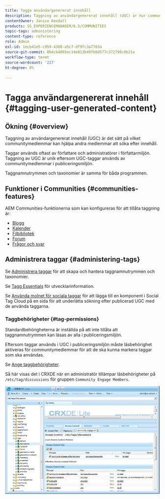 ```yaml
---
title: Tagga användargenererat innehåll
description: Taggning av användargenererat innehåll (UGC) är hur communitymedlemmar kan hjälpa andra medlemmar att söka efter innehåll
contentOwner: Janice Kendall
products: SG_EXPERIENCEMANAGER/6.5/COMMUNITIES
topic-tags: administering
content-type: reference
role: Admin
exl-id: 1ecb41e5-c959-4380-a5c7-df9fc3a7703a
source-git-commit: 8b4cb4065ec14e813b49fb0d577c372790c9b21a
workflow-type: tm+mt
source-wordcount: '227'
ht-degree: 0%

---
```


# Tagga användargenererat innehåll {#tagging-user-generated-content}

## Ökning {#overview}

Taggning av användargenererat innehåll (UGC) är det sätt på vilket communitymedlemmar kan hjälpa andra medlemmar att söka efter innehåll.

Taggar används oftast av författare och administratörer i författarmiljön. Taggning av UGC är unik eftersom UGC-taggar används av communitymedlemmar i publiceringsmiljön.

Taggnamnutrymmen och taxonomier är samma för båda programmen.

## Funktioner i Communities {#communities-features}

AEM Communities-funktionerna som kan konfigureras för att tillåta taggning är:

* [Blogg](blog-feature.md)
* [Kalender](calendar.md)
* [Filbibliotek](file-library.md)
* [Forum](forum.md#configuretheaddedforum)
* [Frågor och svar](working-with-qna.md)

## Administrera taggar {#administering-tags}

Se [Administrera taggar](../../help/sites-administering/tags.md#tagging-console) för att skapa och hantera taggnamnutrymmen och taxonomier.

Se [Tagg Essentials](tag.md) för utvecklarinformation.

Se [Använda molnet för sociala taggar](tagcloud.md) för att lägga till en komponent i Social Tag Cloud på en sida för att underlätta sökning efter publicerad UGC med de använda taggarna.

### Taggbehörigheter {#tag-permissions}

Standardbehörigheterna är inställda på att inte tillåta att taggnamnutrymmen kan läsas av alla i publiceringsmiljön.

Eftersom taggar används i UGC i publiceringsmiljön måste läsbehörighet aktiveras för communitymedlemmar för att de ska kunna markera taggar som ska användas.

Se [Ange taggbehörigheter](../../help/sites-administering/tags.md#setting-tag-permissions).

Så här visas det i CRXDE när en administratör tillämpar läsbehörigheter på `/etc/tag/discussions` för gruppen `Community Engage Members`.

![tag-permissions](assets/tag-permissions.png)
